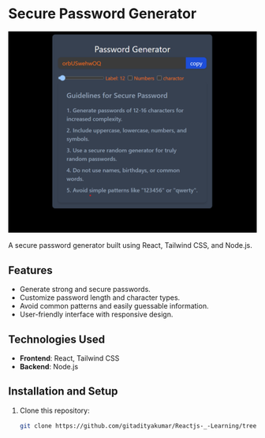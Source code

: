# Secure Password Generator

![Project Screenshot](project-screenshot.png)

A secure password generator built using React, Tailwind CSS, and Node.js.

## Features

- Generate strong and secure passwords.
- Customize password length and character types.
- Avoid common patterns and easily guessable information.
- User-friendly interface with responsive design.

## Technologies Used

- **Frontend**: React, Tailwind CSS
- **Backend**: Node.js

## Installation and Setup

1. Clone this repository:

   ```bash
   git clone https://github.com/gitadityakumar/Reactjs-_-Learning/tree/main/passwordgenerator

